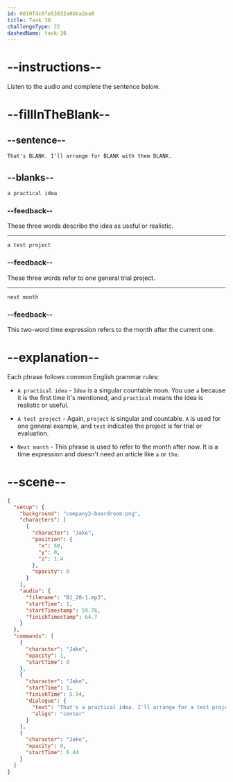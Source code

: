```yaml
---
id: 6810f4c6fe53932a6bba2ea0
title: Task 38
challengeType: 22
dashedName: task-38
---
```


<!-- (Audio) Jake: That's a practical idea. I'll arrange for a test project with them next month. -->

# --instructions--

Listen to the audio and complete the sentence below.

# --fillInTheBlank--

## --sentence--

`That's BLANK. I'll arrange for BLANK with them BLANK.`

## --blanks--

`a practical idea`

### --feedback--

These three words describe the idea as useful or realistic.

---

`a test project`

### --feedback--

These three words refer to one general trial project.

---

`next month`

### --feedback--

This two-word time expression refers to the month after the current one.

# --explanation--

Each phrase follows common English grammar rules:

- `A practical idea` - `Idea` is a singular countable noun. You use `a` because it is the first time it's mentioned, and `practical` means the idea is realistic or useful.

- `A test project` - Again, `project` is singular and countable. `A` is used for one general example, and `test` indicates the project is for trial or evaluation.

- `Next month` - This phrase is used to refer to the month after now. It is a time expression and doesn't need an article like `a` or `the`.

# --scene--

```json
{
  "setup": {
    "background": "company2-boardroom.png",
    "characters": [
      {
        "character": "Jake",
        "position": {
          "x": 50,
          "y": 0,
          "z": 1.4
        },
        "opacity": 0
      }
    ],
    "audio": {
      "filename": "B1_20-1.mp3",
      "startTime": 1,
      "startTimestamp": 59.76,
      "finishTimestamp": 64.7
    }
  },
  "commands": [
    {
      "character": "Jake",
      "opacity": 1,
      "startTime": 0
    },
    {
      "character": "Jake",
      "startTime": 1,
      "finishTime": 5.94,
      "dialogue": {
        "text": "That's a practical idea. I'll arrange for a test project with them next month.",
        "align": "center"
      }
    },
    {
      "character": "Jake",
      "opacity": 0,
      "startTime": 6.44
    }
  ]
}
```
